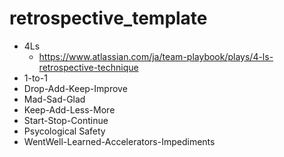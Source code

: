 # retrospective_template
+ 4Ls
  + https://www.atlassian.com/ja/team-playbook/plays/4-ls-retrospective-technique
+ 1-to-1
+ Drop-Add-Keep-Improve
+ Mad-Sad-Glad
+ Keep-Add-Less-More
+ Start-Stop-Continue
+ Psycological Safety
+ WentWell-Learned-Accelerators-Impediments
